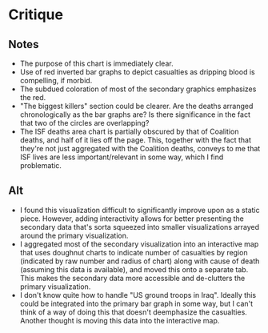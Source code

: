 # Critique

## Notes

- The purpose of this chart is immediately clear.
- Use of red inverted bar graphs to depict casualties as dripping blood is compelling, if morbid.
- The subdued coloration of most of the secondary graphics emphasizes the red.
- "The biggest killers" section could be clearer. Are the deaths arranged chronologically as the bar graphs are? Is there significance in the fact that two of the circles are overlapping?
- The ISF deaths area chart is partially obscured by that of Coalition deaths, and half of it lies off the page. This, together with the fact that they're not just aggregated with the Coalition deaths, conveys to me that ISF lives are less important/relevant in some way, which I find problematic.

## Alt

- I found this visualization difficult to significantly improve upon as a static piece. However, adding interactivity allows for better presenting the secondary data that's sorta squeezed into smaller visualizations arrayed around the primary visualization.
- I aggregated most of the secondary visualization into an interactive map that uses doughnut charts to indicate number of casualties by region (indicated by raw number and radius of chart) along with cause of death (assuming this data is available), and moved this onto a separate tab. This makes the secondary data more accessible and de-clutters the primary visualization.
- I don't know quite how to handle "US ground troops in Iraq". Ideally this could be integrated into the primary bar graph in some way, but I can't think of a way of doing this that doesn't deemphasize the casualties. Another thought is moving this data into the interactive map.
